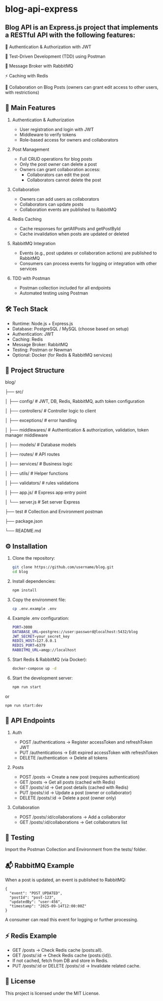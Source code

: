 # blog-api-express

## Blog API is an Express.js project that implements a RESTful API with the following features:

🔐 Authentication & Authorization with JWT

🧪 Test-Driven Development (TDD) using Postman

📩 Message Broker with RabbitMQ

⚡ Caching with Redis

👥 Collaboration on Blog Posts (owners can grant edit access to other users, with restrictions)


																							




## 🚀 Main Features

1. Authentication & Authorization
	* User registration and login with JWT
	* Middleware to verify tokens
	* Role-based access for owners and collaborators

2. Post Management
	* Full CRUD operations for blog posts
	* Only the post owner can delete a post
	* Owners can grant collaboration access:
		* Collaborators can edit the post
		* Collaborators cannot delete the post

3. Collaboration
	* Owners can add users as collaborators
	* Collaborators can update posts
	* Collaboration events are published to RabbitMQ

4. Redis Caching
	* Cache responses for getAllPosts and getPostById
	* Cache invalidation when posts are updated or deleted

5. RabbitMQ Integration
	* Events (e.g., post updates or collaboration actions) are published to RabbitMQ
	* Consumers can process events for logging or integration with other services

6. TDD with Postman
	* Postman collection included for all endpoints
	* Automated testing using Postman



																					

## 🛠️ Tech Stack

* Runtime: Node.js + Express.js
* Database: PostgreSQL / MySQL (choose based on setup)
* Authentication: JWT
* Caching: Redis
* Message Broker: RabbitMQ
* Testing: Postman or Newman
* Optional: Docker (for Redis & RabbitMQ services)









## 📂 Project Structure

blog/

├── src/

│   ├── config/        # JWT, DB, Redis, RabbitMQ, auth token configuration

│   ├── controllers/   # Controller logic to client

│   ├── exceptions/    # error handling

│   ├── middlewares/   # Authentication & authorization, validation, token manager middleware

│   ├── models/        # Database models

│   ├── routes/        # API routes

│   ├── services/      # Business logic

│   ├── utils/         # Helper functions

│   ├── validators/    # rules validations

│   ├── app.js/        # Express app entry point

│   └── server.js      # Set server Express

├── test               # Collection and Environment postman

├── package.json

└── README.md



																	


																	



## ⚙️ Installation

1. Clone the repository:
   ```bash
   git clone https://github.com/username/blog.git
   cd blog
2. Install dependencies:
    ```bash
    npm install

3. Copy the environment file:
    ```bash
    cp .env.example .env

4. Example .env configuration:
    ```bash
    PORT=3000
    DATABASE_URL=postgres://user:password@localhost:5432/blog
    JWT_SECRET=your_secret_key
    REDIS_HOST=127.0.0.1
    REDIS_PORT=6379
    RABBITMQ_URL=amqp://localhost

5. Start Redis & RabbitMQ (via Docker):
    ```bash
    docker-compose up -d

6. Start the development server:
    ```bash
    npm run start
    
  or
    
    npm run start:dev




## 📡 API Endpoints
1. Auth
	* POST /authentications → Register accessToken and refreshToken JWT
	* PUT /authentications → Edit expired accessToken with refreshToken
	* DELETE /authentication → Delete all tokens

2. Posts
	* POST /posts → Create a new post (requires authentication)
	* GET /posts → Get all posts (cached with Redis)
	* GET /posts/:id → Get post details (cached with Redis)
	* PUT /posts/:id → Update a post (owner or collaborator)
	* DELETE /posts/:id → Delete a post (owner only)

3. Collaboration
	* POST /posts/:id/collaborations → Add a collaborator
	* GET /posts/:id/collaborations → Get collaborators list




## 🧪 Testing

Import the Postman Collection and Environment from the tests/ folder.






## 📬 RabbitMQ Example

When a post is updated, an event is published to RabbitMQ:
~~~
{
  "event": "POST_UPDATED",
  "postId": "post-123",
  "updatedBy": "user-456",
  "timestamp": "2025-09-14T12:00:00Z"
}
~~~

A consumer can read this event for logging or further processing.





## ⚡ Redis Example
* GET /posts → Check Redis cache (posts:all).
* GET /posts/:id → Check Redis cache (posts:{id}).
* If not cached, fetch from DB and store in Redis.
* PUT /posts/:id or DELETE /posts/:id → Invalidate related cache.





## 📜 License

This project is licensed under the MIT License.
